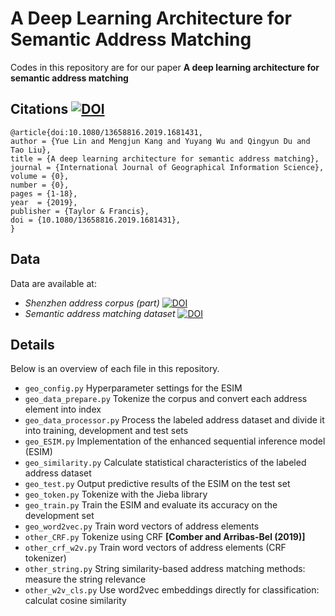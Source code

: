 # A Deep Learning Architecture for Semantic Address Matching


Codes in this repository are for our paper **A deep learning architecture for semantic address matching**


Citations [![DOI](https://zenodo.org/badge/DOI/10.5281/zenodo.3476673.svg)](https://doi.org/10.5281/zenodo.3476673)
--------
```
@article{doi:10.1080/13658816.2019.1681431,
author = {Yue Lin and Mengjun Kang and Yuyang Wu and Qingyun Du and Tao Liu},
title = {A deep learning architecture for semantic address matching},
journal = {International Journal of Geographical Information Science},
volume = {0},
number = {0},
pages = {1-18},
year  = {2019},
publisher = {Taylor & Francis},
doi = {10.1080/13658816.2019.1681431},
}
```

Data
--------
Data are available at:

  - *Shenzhen address corpus (part)* [![DOI](https://zenodo.org/badge/DOI/10.5281/zenodo.3477633.svg)](https://doi.org/10.5281/zenodo.3477633)
  - *Semantic address matching dataset* [![DOI](https://zenodo.org/badge/DOI/10.5281/zenodo.3477007.svg)](https://doi.org/10.5281/zenodo.3477007)

Details
--------
Below is an overview of each file in this repository.

  - `geo_config.py` Hyperparameter settings for the ESIM
  - `geo_data_prepare.py` Tokenize the corpus and convert each address element into index
  - `geo_data_processor.py` Process the labeled address dataset and divide it into training, development and test sets
  - `geo_ESIM.py` Implementation of the enhanced sequential inference model (ESIM)
  - `geo_similarity.py` Calculate statistical characteristics of the labeled address dataset
  - `geo_test.py` Output predictive results of the ESIM on the test set
  - `geo_token.py` Tokenize with the Jieba library
  - `geo_train.py` Train the ESIM and evaluate its accuracy on the development set
  - `geo_word2vec.py` Train word vectors of address elements
  - `other_CRF.py` Tokenize using CRF **[Comber and Arribas-Bel (2019)]** 
  - `other_crf_w2v.py` Train word vectors of address elements (CRF tokenizer)
  - `other_string.py` String similarity-based address matching methods: measure the string relevance
  - `other_w2v_cls.py` Use word2vec embeddings directly for classification: calculat cosine similarity
